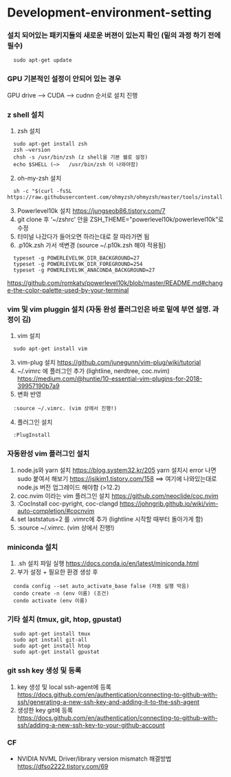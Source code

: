 # Development-environment-setting

### 설치 되어있는 패키지들의 새로운 버젼이 있는지 확인 (밑의 과정 하기 전에 필수)
```
  sudo apt-get update
```
  
### GPU 기본적인 설정이 안되어 있는 경우
GPU drive —> CUDA —> cudnn 순서로 설치 진행

### z shell 설치
1) zsh 설치
```
  sudo apt-get install zsh
  zsh —version
  chsh -s /usr/bin/zsh (z shell을 기본 쉘로 설정)
  echo $SHELL (—>   /usr/bin/zsh 이 나와야함)
```
2) oh-my-zsh 설치
```
  sh -c "$(curl -fsSL https://raw.githubusercontent.com/ohmyzsh/ohmyzsh/master/tools/install.sh)"
```
3) Powerlevel10k 설치
https://jungseob86.tistory.com/7
4) git clone 후 ‘~/zshrc’ 안을 ZSH_THEME="powerlevel10k/powerlevel10k”로 수정
5) 터미널 나갔다가 들어오면 하라는대로 잘 따라가면 됨
6) .p10k.zsh 가서 색변경 (source ~/.p10k.zsh 해야 적용됨)
```
  typeset -g POWERLEVEL9K_DIR_BACKGROUND=27
  typeset -g POWERLEVEL9K_DIR_FOREGROUND=254
  typeset -g POWERLEVEL9K_ANACONDA_BACKGROUND=27
```
https://github.com/romkatv/powerlevel10k/blob/master/README.md#change-the-color-palette-used-by-your-terminal

### vim 및 vim pluggin 설치 (자동 완성 플러그인은 바로 밑에 부연 설명. 과정이 김)
1) vim 설치
```
  sudo apt-get install vim
```
3) vim-plug 설치 
https://github.com/junegunn/vim-plug/wiki/tutorial
2) ~/.vimrc 에 플러그인 추가 (lightline, nerdtree, coc.nvim)
https://medium.com/@huntie/10-essential-vim-plugins-for-2018-39957190b7a9
3) 변화 반영
```
  :source ~/.vimrc. (vim 상에서 진행!)
```
4) 플러그인 설치 
```
  :PlugInstall
```

### 자동완성 vim 플러그인 설치
1) node.js와 yarn 설치
https://blog.system32.kr/205
yarn 설치시 error 나면 sudo 붙여서 해보기 
https://jsikim1.tistory.com/158 ==> 여기에 나와있는대로 node.js 버전 업그레이드 해야함 (>12.2)
2) coc.nvim 이라는 vim 플러그인 설치
https://github.com/neoclide/coc.nvim
3) :CocInstall coc-pyright, coc-clangd
https://johngrib.github.io/wiki/vim-auto-completion/#cocnvim
4) set laststatus=2 를 .vimrc에 추가 (lightline 시작할 때부터 돌아가게 함)
5) :source ~/.vimrc. (vim 상에서 진행!)

### miniconda 설치
1) .sh 설치 파일 실행
https://docs.conda.io/en/latest/miniconda.html
2) 부가 설정 + 필요한 환경 생성 후 
```
  conda config --set auto_activate_base false (자동 실행 막음)
  condo create -n (env 이름) (조건)
  condo activate (env 이름)
```

### 기타 설치 (tmux, git, htop, gpustat)
```
  sudo apt-get install tmux
  sudo apt install git-all
  sudo apt-get install htop
  sudo apt-get install gpustat
```

### git ssh key 생성 및 등록
1) key 생성 및 local ssh-agent에 등록
https://docs.github.com/en/authentication/connecting-to-github-with-ssh/generating-a-new-ssh-key-and-adding-it-to-the-ssh-agent
2) 생성한 key git에 등록
https://docs.github.com/en/authentication/connecting-to-github-with-ssh/adding-a-new-ssh-key-to-your-github-account


### CF
- NVIDIA NVML Driver/library version mismatch 해결방법
https://dfso2222.tistory.com/69

